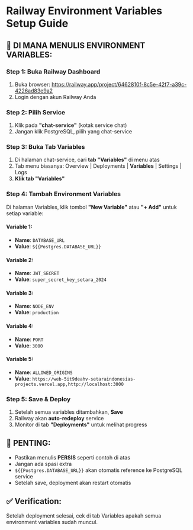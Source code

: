 # Railway Environment Variables Setup Guide

## 📍 DI MANA MENULIS ENVIRONMENT VARIABLES:

### Step 1: Buka Railway Dashboard
1. Buka browser: https://railway.app/project/6462810f-8c5e-42f7-a39c-4226ad83e9a2
2. Login dengan akun Railway Anda

### Step 2: Pilih Service
1. Klik pada **"chat-service"** (kotak service chat)
2. Jangan klik PostgreSQL, pilih yang chat-service

### Step 3: Buka Tab Variables
1. Di halaman chat-service, cari **tab "Variables"** di menu atas
2. Tab menu biasanya: Overview | Deployments | **Variables** | Settings | Logs
3. **Klik tab "Variables"**

### Step 4: Tambah Environment Variables
Di halaman Variables, klik tombol **"New Variable"** atau **"+ Add"** untuk setiap variable:

#### Variable 1:
- **Name**: `DATABASE_URL`
- **Value**: `${{Postgres.DATABASE_URL}}`

#### Variable 2:
- **Name**: `JWT_SECRET`
- **Value**: `super_secret_key_setara_2024`

#### Variable 3:
- **Name**: `NODE_ENV`
- **Value**: `production`

#### Variable 4:
- **Name**: `PORT`
- **Value**: `3000`

#### Variable 5:
- **Name**: `ALLOWED_ORIGINS`
- **Value**: `https://web-5it9deahv-setaraindonesias-projects.vercel.app,http://localhost:3000`

### Step 5: Save & Deploy
1. Setelah semua variables ditambahkan, **Save**
2. Railway akan **auto-redeploy** service
3. Monitor di tab **"Deployments"** untuk melihat progress

## 🎯 PENTING:
- Pastikan menulis **PERSIS** seperti contoh di atas
- Jangan ada spasi extra
- `${{Postgres.DATABASE_URL}}` akan otomatis reference ke PostgreSQL service
- Setelah save, deployment akan restart otomatis

## ✅ Verification:
Setelah deployment selesai, cek di tab Variables apakah semua environment variables sudah muncul.
